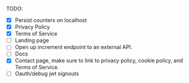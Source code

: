 TODO:

- [x] Persist counters on localhost
- [x] Privacy Policy
- [x] Terms of Service
- [ ] Landing page
- [ ] Open up increment endpoint to an external API.
- [ ] Docs
- [x] Contact page, make sure to link to privacy policy, cookie policy, and Terms of Service.
- [ ] Oauth/debug jwt signouts
